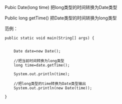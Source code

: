 Pubic Date(long time) 把long类型的时间转换为Date类型

Public long getTime() 把Date类型的时间转换为long类型

范例：

	public static void main(String[] args) {
		
		
		Date date=new Date();
		
		//把当前时间转换为long类型
		long time=date.getTime();
		
		System.out.println(time);
		
		//把long类型的time转换为Date类型输出
		System.out.println(new Date(time));
		
	}
